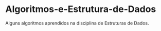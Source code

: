 # Algoritmos-e-Estrutura-de-Dados
Alguns algoritmos aprendidos na disciplina de Estruturas de Dados.
